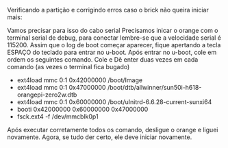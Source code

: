 Verificando a partição e corrigindo erros caso o brick não queira iniciar mais:

Vamos precisar para isso do cabo serial
Precisamos inicar o orange com o terminal serial de debug, para conectar lembre-se que a velocidade serial é 115200.
Assim que o log de boot começar aparecer, fique apertando a tecla ESPAÇO do teclado para entrar no u-boot.
Após entrar no u-boot, cole em ordem os seguintes comando. Cole e Dê enter duas vezes em cada comando (as vezes o terminal fica bugado)

 * ext4load mmc 0:1 0x42000000 /boot/Image
 * ext4load mmc 0:1 0x47000000 /boot/dtb/allwinner/sun50i-h618-orangepi-zero2w.dtb
 * ext4load mmc 0:1 0x60000000 /boot/uInitrd-6.6.28-current-sunxi64
 * booti 0x42000000 0x60000000 0x47000000
 * fsck.ext4 -f /dev/mmcblk0p1

Após executar corretamente todos os comando, desligue o orange e liguei novamente. Agora, se tudo der certo, ele deve iniciar novamente.
